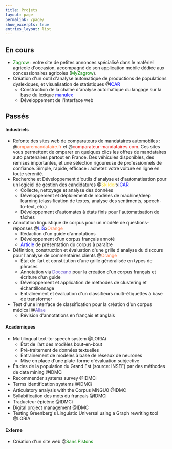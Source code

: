 ```yaml
---
title: Projets
layout: page
permalink: /page/
show_excerpts: true
entries_layout: list
---
```


## En cours
- <a href="https://zagrow.fr/" style="color:green; text-decoration:none;">Zagrow</a> : votre site de petites annonces spécialisé dans le matériel agricole d'occasion, accompagné de son application mobile dédiée aux concessionaires agricoles (<a href="https://www.zagrow.fr/become-partner" style="color:green; text-decoration:none;">MyZagrow</a>).
- Création d'un outil d'analyse automatique de productions de populations dyslexiques, et visualisation de statistiques @<a href="http://icar.cnrs.fr/recherche/interactions-cognitions/equipe-12/" style="color:blue; text-decoration:none;">ICAR</a>
  - Construction de la chaîne d'analyse automatique du langage sur la base du lexique <a href="http://www.manulex.org/fr/home.html" style="color:blue; text-decoration:none;">manulex</a>
  - Développement de l'interface web

## Passés
#### Industriels
- Refonte des sites web de comparateurs de mandataires automobiles : @<a href="https://www.comparemandataire.fr" style="color:#ff6b35; text-decoration:none;">omparemandataire.fr</a> et @<a href="https://www.comparateur-mandataires.com" style="color:#e10600; text-decoration:none;">comparateur-mandataires.com</a>. Ces sites vous permettent de omparer en quelques clics les offres de mandataires auto partenaires partout en France. Des véhicules disponibles, des remises importantes, et une sélection rigoureuse de professionnels de confiance. Simple, rapide, efficace : achetez votre voiture en ligne en toute sérénité.
- Recherche et Développement d'outils d'analyse et d'automatisation pour un logiciel de gestion des candidatures @<a href="https://skilder.fr" style="color:#ffe135; text-decoration:none;">Skilder</a>x<a href="http://icar.cnrs.fr/recherche/interactions-cognitions/equipe-12/" style="color:blue; text-decoration:none;">ICAR</a>
  - Collecte, nettoyage et analyse des données
  - Développement et déploiement de modèles de machine/deep learning (classification de textes, analyse des sentiments, speech-to-text, etc.)
  - Développement d'automates à états finis pour l'automatisation de tâches
- Annotation linguistique de corpus pour un modèle de questions-réponses @<a href="https://www.lis-lab.fr" style="color:blue; text-decoration:none;">LIS</a>x<a href="https://hellofuture.orange.com/fr/" style="color:coral; text-decoration:none;">Orange</a>
  - Rédaction d'un guide d'annotations
  - Développement d'un corpus français annoté
  - <a href="https://ludivinero.github.io/page4/" style="color:blue; text-decoration:none;">Article</a> de présentation du corpus à paraître
- Définition, construction et évaluation d'une grille d'analyse du discours pour l'analyse de commentaires clients @<a href="https://hellofuture.orange.com/fr/" style="color:coral; text-decoration:none;">Orange</a>
  - État de l’art et constitution d’une grille généralisée en types de phrases
  - Annotation via <a href="https://doccano.github.io/doccano/" style="color:slateblue; text-decoration:none;">Doccano</a> pour la création d'un corpus français et écriture d'un guide
  - Développement et application de méthodes de clustering et échantillonnage
  - Entraînement et évaluation d'un classifieurs multi-étiquettes à base de transformer
- Test d'une interface de classification pour la création d'un corpus médical @<a href="https://www.aliae.io" style="color:slateblue; text-decoration:none;">Aliae</a>
  - Révision d'annotations en français et anglais

#### Académiques
- Multilingual text-to-speech system @LORIA<a href="https://github.com/ludivinero/multilingual-text-to-speech-system-software-project" style="text-decoration:none;">ℹ️</a>
  - État de l’art des modèles bout-en-bout
  - Pré-traitement de données textuelles
  - Entraînement de modèles à base de réseaux de neurones
  - Mise en place d'une plate-forme d'évaluation subjective
- Études de la population du Grand Est (source: INSEE) par des méthodes de data mining @IDMC<a href="https://github.com/ludivinero/data-mining-project" style="text-decoration:none;">ℹ️</a>
- Recommender systems survey @IDMC<a href="https://github.com/ludivinero/Recommendation_System" style="text-decoration:none;">ℹ️</a>
- Terms identification systems @IDMC<a href="https://github.com/ludivinero/terminology_project" style="text-decoration:none;">ℹ️</a>
- Articulatory analysis with the Corpus MNGU0 @IDMC
- Syllabification des mots du français @IDMC<a href="https://github.com/ludivinero/syllabification_projet" style="text-decoration:none;">ℹ️</a>
- Traducteur épicène @IDMC<a href="https://github.com/ludivinero/Traducteur_epicene" style="text-decoration:none;">ℹ️</a>
- Digital project management @IDMC
- Testing Greenberg's Linguistic Universal using a Graph rewriting tool @LORIA

#### Externe
- Création d'un site web @<a href="http://sanspistons.fr" style="color:green; text-decoration:none;">Sans Pistons</a>
